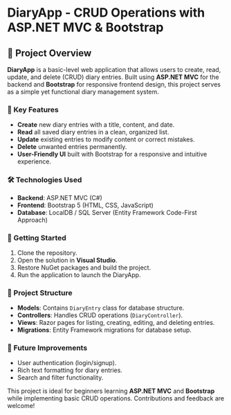 # DiaryApp - CRUD Operations with ASP.NET MVC & Bootstrap  

## 📝 Project Overview  
**DiaryApp** is a basic-level web application that allows users to create, read, update, and delete (CRUD) diary entries. Built using **ASP.NET MVC** for the backend and **Bootstrap** for responsive frontend design, this project serves as a simple yet functional diary management system.  

### 🔧 Key Features  
- **Create** new diary entries with a title, content, and date.  
- **Read** all saved diary entries in a clean, organized list.  
- **Update** existing entries to modify content or correct mistakes.  
- **Delete** unwanted entries permanently.  
- **User-Friendly UI** built with Bootstrap for a responsive and intuitive experience.  

### 🛠️ Technologies Used  
- **Backend**: ASP.NET MVC (C#)  
- **Frontend**: Bootstrap 5 (HTML, CSS, JavaScript)  
- **Database**: LocalDB / SQL Server (Entity Framework Code-First Approach)  

### 🚀 Getting Started  
1. Clone the repository.  
2. Open the solution in **Visual Studio**.  
3. Restore NuGet packages and build the project.  
4. Run the application to launch the DiaryApp.  

### 📂 Project Structure  
- **Models**: Contains `DiaryEntry` class for database structure.  
- **Controllers**: Handles CRUD operations (`DiaryController`).  
- **Views**: Razor pages for listing, creating, editing, and deleting entries.  
- **Migrations**: Entity Framework migrations for database setup.  

### 📌 Future Improvements  
- User authentication (login/signup).  
- Rich text formatting for diary entries.  
- Search and filter functionality.  

This project is ideal for beginners learning **ASP.NET MVC** and **Bootstrap** while implementing basic CRUD operations. Contributions and feedback are welcome!  


